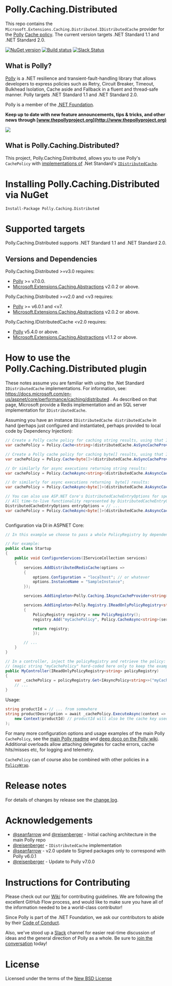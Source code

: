 # Polly.Caching.Distributed

This repo contains the `Microsoft.Extensions.Caching.Distributed.IDistributedCache` provider for the [Polly](https://github.com/App-vNext/Polly) [Cache policy](https://github.com/App-vNext/Polly/wiki/Cache).  The current version targets .NET Standard 1.1 and .NET Standard 2.0.

[![NuGet version](https://badge.fury.io/nu/Polly.Caching.Distributed.svg)](https://badge.fury.io/nu/Polly.Caching.Distributed) [![Build status](https://ci.appveyor.com/api/projects/status/pgd89nfdr9u4ig8m?svg=true)](https://ci.appveyor.com/project/joelhulen/polly-caching-Distributed) [![Slack Status](http://www.pollytalk.org/badge.svg)](http://www.pollytalk.org)

## What is Polly?

[Polly](https://github.com/App-vNext/Polly) is a .NET resilience and transient-fault-handling library that allows developers to express policies such as Retry, Circuit Breaker, Timeout, Bulkhead Isolation, Cache aside and Fallback in a fluent and thread-safe manner. Polly targets .NET Standard 1.1 and .NET Standard 2.0. 

Polly is a member of the [.NET Foundation](https://www.dotnetfoundation.org/about).

**Keep up to date with new feature announcements, tips & tricks, and other news through [www.thepollyproject.org](http://www.thepollyproject.org)**

![](https://raw.github.com/App-vNext/Polly/master/Polly-Logo.png)

## What is Polly.Caching.Distributed?

This project, Polly.Caching.Distributed, allows you to use Polly's `CachePolicy` with [implementations of](https://docs.microsoft.com/en-us/aspnet/core/performance/caching/distributed) .Net Standard's [`IDistributedCache`](https://docs.microsoft.com/en-us/dotnet/api/microsoft.extensions.caching.distributed.idistributedcache). 

# Installing Polly.Caching.Distributed via NuGet

    Install-Package Polly.Caching.Distributed

# Supported targets

Polly.Caching.Distributed supports .NET Standard 1.1 and .NET Standard 2.0.

## Versions and Dependencies

Polly.Caching.Distributed &gt;=v3.0 requires:

+ [Polly](https://nuget.org/packages/polly) >= v7.0.0.
+ [Microsoft.Extensions.Caching.Abstractions](https://www.nuget.org/packages/Microsoft.Extensions.Caching.Abstractions/) v2.0.2 or above.

Polly.Caching.Distributed &gt;=v2.0 and &lt;v3 requires:

+ [Polly](https://nuget.org/packages/polly) >= v6.0.1 and &lt;v7.
+ [Microsoft.Extensions.Caching.Abstractions](https://www.nuget.org/packages/Microsoft.Extensions.Caching.Abstractions/) v2.0.2 or above.

Polly.Caching.IDistributedCache &lt;v2.0 requires:

+ [Polly](https://nuget.org/packages/polly) v5.4.0 or above.
+ [Microsoft.Extensions.Caching.Abstractions](https://www.nuget.org/packages/Microsoft.Extensions.Caching.Abstractions/) v1.1.2 or above.


# How to use the Polly.Caching.Distributed plugin

These notes assume you are familiar with using the .Net Standard `IDistributedCache` implementations.  For information, see: https://docs.microsoft.com/en-us/aspnet/core/performance/caching/distributed .  As described on that page, Microsoft provide a Redis implementation and an SQL server implementation for `IDistributedCache`.

Assuming you have an instance `IDistributedCache distributedCache` in hand (perhaps just configured and instantiated, perhaps provided to local code by Dependency Injection):


```csharp
// Create a Polly cache policy for caching string results, using that IDistributedCache  instance.
var cachePolicy = Policy.Cache<string>(distributedCache.AsSyncCacheProvider<string>(), TimeSpan.FromMinutes(5));

// Create a Polly cache policy for caching byte[] results, using that IDistributedCache  instance.
var cachePolicy = Policy.Cache<byte[]>(distributedCache.AsSyncCacheProvider<byte[]>(), TimeSpan.FromMinutes(5));

// Or similarly for async executions returning string results:
var cachePolicy = Policy.CacheAsync<string>(distributedCache.AsAsyncCacheProvider<string>(), TimeSpan.FromMinutes(5));

// Or similarly for async executions returning  byte[] results:
var cachePolicy = Policy.CacheAsync<byte[]>(distributedCache.AsAsyncCacheProvider<byte[]>(), TimeSpan.FromMinutes(5));

// You can also use ASP.NET Core's DistributedCacheEntryOptions for specifying cache item time-to-live, as shown below. 
// All time-to-live functionality represented by DistributedCacheEntryOptions is supported.
DistributedCacheEntryOptions entryOptions = // ...
var cachePolicy = Policy.CacheAsync<byte[]>(distributedCache.AsAsyncCacheProvider<byte[]>(), entryOptions.AsTtlStrategy());
 

```

Configuration via DI in ASPNET Core:

```csharp
// In this example we choose to pass a whole PolicyRegistry by dependency injection rather than the individual policy, on the assumption the webapp will probably use multiple policies across the app.

// For example: 
public class Startup
{
    public void ConfigureServices(IServiceCollection services)
    {
        services.AddDistributedRedisCache(options =>
        {
            options.Configuration = "localhost"; // or whatever
            options.InstanceName = "SampleInstance";
        });

        services.AddSingleton<Polly.Caching.IAsyncCacheProvider<string>>(serviceProvider => serviceProvider.GetRequiredService<IDistributedCache>().AsAsyncCacheProvider<string>());

        services.AddSingleton<Polly.Registry.IReadOnlyPolicyRegistry<string>, Polly.Registry.PolicyRegistry>((serviceProvider) =>
        {
            PolicyRegistry registry = new PolicyRegistry();
            registry.Add("myCachePolicy", Policy.CacheAsync<string>(serviceProvider.GetRequiredService<IAsyncCacheProvider<string>>(), TimeSpan.FromMinutes(5)));

            return registry;
            });

        // ...
    }
}

// In a controller, inject the policyRegistry and retrieve the policy:
// (magic string "myCachePolicy" hard-coded here only to keep the example simple) 
public MyController(IReadOnlyPolicyRegistry<string> policyRegistry)
{
    var _cachePolicy = policyRegistry.Get<IAsyncPolicy<string>>("myCachePolicy"); 
    // ...
}
```

Usage:

```csharp
string productId = // ... from somewhere
string productDescription = await _cachePolicy.ExecuteAsync(context => getProductDescription(productId), 
    new Context(productId) // productId will also be the cache key used in this execution.
); 
```

For many more configuration options and usage examples of the main Polly `CachePolicy`, see the [main Polly readme](https://github.com/App-vNext/Polly#cache) and [deep doco on the Polly wiki](https://github.com/App-vNext/Polly/wiki/Cache).  Additional overloads allow attaching delegates for cache errors, cache hits/misses etc, for logging and telemetry.

`CachePolicy` can of course also be combined with other policies in a [`PolicyWrap`](https://github.com/App-vNext/Polly/wiki/PolicyWrap).

# Release notes

For details of changes by release see the [change log](CHANGELOG.md).  


# Acknowledgements

* [@seanfarrow](https://github.com/seanfarrow) and [@reisenberger](https://github.com/reisenberger) - Initial caching architecture in the main Polly repo
* [@reisenberger](https://github.com/reisenberger) - `IDistributedCache` implementation
* [@seanfarrow](https://github.com/seanfarrow) - v2.0 update to Signed packages only to correspond with Polly v6.0.1
* [@reisenberger](https://github.com/reisenberger) - Update to Polly v7.0.0

# Instructions for Contributing

Please check out our [Wiki](https://github.com/App-vNext/Polly/wiki/Git-Workflow) for contributing guidelines. We are following the excellent GitHub Flow process, and would like to make sure you have all of the information needed to be a world-class contributor!

Since Polly is part of the .NET Foundation, we ask our contributors to abide by their [Code of Conduct](https://www.dotnetfoundation.org/code-of-conduct).

Also, we've stood up a [Slack](http://www.pollytalk.org) channel for easier real-time discussion of ideas and the general direction of Polly as a whole. Be sure to [join the conversation](http://www.pollytalk.org) today!

# License

Licensed under the terms of the [New BSD License](http://opensource.org/licenses/BSD-3-Clause)
